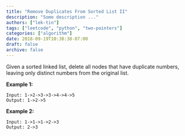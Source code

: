```yaml
---
title: "Remove Duplicates From Sorted List II"
description: "Some description ..."
authors: ["lek-tin"]
tags: ["leetcode", "python", "two-pointers"]
categories: ["algorithm"]
date: 2018-09-19T10:38:38-07:00
draft: false
archive: false
---
```

Given a sorted linked list, delete all nodes that have duplicate numbers, leaving only distinct numbers from the original list.

**Example 1:**
```
Input: 1->2->3->3->4->4->5
Output: 1->2->5
```
**Example 2:**
```
Input: 1->1->1->2->3
Output: 2->3
```
